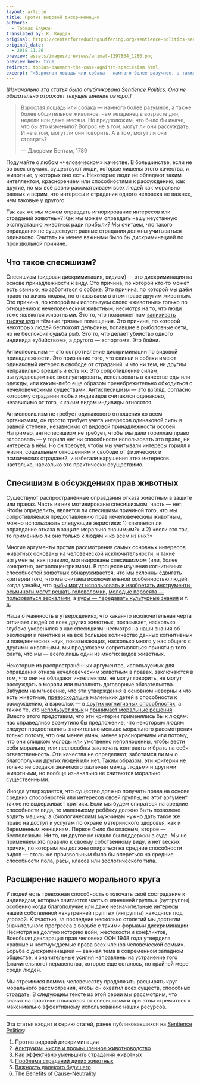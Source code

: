 ```yaml
---
layout: article
title: Против видовой дискриминации
authors:
  - Тобиас Бауман
translated_by: К. Кирдан
original: https://centerforreducingsuffering.org/sentience-politics-series-introduction/the-case-against-speciesism/
original_date: 
  - 2018.11.26
preview: assets/images/previews/animal-1297864_1280.png
preview_here: true
redirect: tobias-baumann-the-case-against-speciesism.html
excerpt: "«Взрослая лошадь или собака — намного более разумное, а также более общительное животное, чем младенец в возрасте дня, недели или даже месяца. Но предположим, что было бы иначе, что бы это изменило? Вопрос не в том, могут ли они рассуждать. И не в том, могут ли они говорить. А в том, могут ли они страдать?» — Джереми Бентам, 1789"
---
```

_\[Изначально эта статья была опубликована [Sentience Politics](https://sentience-politics.org/). Она не обязательно отражает текущее мнение автора.\]_

> Взрослая лошадь или собака — намного более разумное, а также более общительное животное, чем младенец в возрасте дня, недели или даже месяца. Но предположим, что было бы иначе, что бы это изменило? Вопрос не в том, могут ли они рассуждать. И не в том, могут ли они говорить. А в том, могут ли они страдать?
> 
> — Джереми Бентам, 1789

Подумайте о любом «человеческом» качестве. В большинстве, если не во всех случаях, существуют люди, которые лишены этого качества, и животные, у которых оно есть. Некоторые люди не обладают таким интеллектом, красноречием или способностями к рассуждению, как другие, но мы всё равно рассматриваем всех людей как морально равных и верим, что интересы и страдания одного человека не важнее, чем таковые у другого.

Так как же мы можем оправдать игнорирование интересов или страданий животных? Как мы можем оправдать нашу неустанную эксплуатацию животных ради прибыли? Мы считаем, что такого оправдания не существует: равные страдания должны учитываться одинаково. Считать их менее важными было бы дискриминацией по произвольной причине.

## Что такое спесишизм?

Спесишизм (видовая дискриминация, видизм) — это дискриминация на основе принадлежности к виду. Это причина, по которой кто-то может есть свинью, но заботиться о собаке. Это причина, по которой мы даём право на жизнь людям, но отказываем в этом праве другим животным. Это причина, по которой мы используем слово «животные» только по отношению к нечеловеческим животным, несмотря на то, что люди тоже являются животными. Это то, что позволяет нам [запихивать тысячи кур](http://uk.businessinsider.com/the-truth-about-humanely-raised-chicken-2014-12) в тёмные грязные помещения. Это причина, по которой некоторых людей беспокоят дельфины, попавшие в рыболовные сети, но не беспокоит судьба рыб. Это то, что делает убийство одного индивида «убийством», а другого — «спортом». Это бойни.

Антиспесишизм — это сопротивление дискриминации по видовой принадлежности. Это признание того, что свиньи и собаки имеют одинаковый интерес в свободе от страданий, и что ни тем, ни другим неправильно вредить и есть их. Это сопротивление силам, вынуждающим нас эксплуатировать, использовать в качестве еды или одежды, или каким-либо еще образом пренебрежительно обходиться с нечеловеческими существами. Антиспесишизм — это взгляд, согласно которому страдания любых индивидов считаются одинаково, независимо от того, к каким видам индивиды относятся.

Антиспесишизм не требует одинакового отношения ко всем организмам, он просто требует учета интересов одинаковой силы в равной степени, независимо от видовой принадлежности особей. Например, антиспесишизм не требует, чтобы мы дали гориллам право голосовать — у горилл нет ни способности использовать это право, ни интереса в нём. Но он требует, чтобы мы учитывали интересы горилл к жизни, социальным отношениям и свободе от физических и психических страданий, и избегали нарушения этих интересов настолько, насколько это практически осуществимо.

## Спесишизм в обсуждениях прав животных

Существуют распространённые оправдания отказа животным в защите или правах. Часть из них мотивированы спесишизмом, часть — нет. Чтобы определить, является ли спесишизм причиной того, что мы сопротивляемся предоставлению прав нечеловеческим животным, можно использовать следующие эвристики: 1) «является ли оправдание отказа в защите морально значимым?» и 2) «если это так, то применимо ли оно только к людям и ко всем из них?»

Многие аргументы против рассмотрения самых основных интересов животных основаны на человеческой исключительности, и такие аргументы, как правило, мотивированы спесишизмом (или, более конкретно, антропоцентризмом). В процессе изучения когнитивных способностей животных обнаруживается, что мы склонны сдвигать критерии того, что мы считаем исключительной особенностью людей, когда узнаём, что [рыбы могут использовать и изобретать инструменты](http://www.scientificamerican.com/article/fishes-use-problem-solving-and-invent-tools/), [осьминоги могут решать головоломки](http://www.techtimes.com/articles/79485/20150826/ursula-the-octopus-has-surprising-knack-for-solving-puzzles.htm), [молодые поросята — пользоваться зеркалами](http://www.nytimes.com/2009/11/10/science/10angier.html?_r=0), а [куры — передавать культурные знания](http://www.thetimes.co.uk/tto/news/uk/article1923315.ece) и т. д.

Наша отчаянность в утверждениях, что какая-то исключительная черта отличает людей от всех других животных, показывает, насколько глубоко укоренился в нас спесишизм: несмотря на наши знания об эволюции и генетике и на всё большее количество данных когнитивных и поведенческих наук, показывающих, насколько много у нас общего с другими животными, мы продолжаем сопротивляться принятию того факта, что мы — всего лишь один из многих видов животных.

Некоторые из распространённых аргументов, используемых для оправдания отказа нечеловеческим животным в правах, заключаются в том, что они не обладают интеллектом, не могут говорить, не могут рассуждать о морали или выполнять договорные обязательства. Забудем на мгновение, что эти утверждения в основном неверны и что есть животные, [превосходящие](http://www.telegraph.co.uk/news/science/science-news/10129124/Chickens-cleverer-than-toddlers.html) маленьких детей в способности к рассуждению, а взрослых — в [других когнитивных способностях](https://hbr.org/2015/01/rats-can-be-smarter-than-people), а также те, кто [использует язык](http://news.nationalgeographic.com/news/2006/06/060606-crows.html) и [принимает моральные решения](https://www.ted.com/talks/frans_de_waal_do_animals_have_morals?language=en). Вместо этого представим, что эти критерии применялись бы к людям: нас справедливо возмутило бы предложение, что некоторым людям следует предоставлять значительно меньше морального рассмотрения только потому, что они менее умны, менее красноречивы или потому, что они слишком молоды или умственно неполноценны, чтобы вести себя морально, или неспособны заключать контракты и брать на себя ответственность. Эти качества не определяют, заботимся ли мы о благополучии других людей или нет. Таким образом, эти критерии не только не создают значимого различия между людьми и другими животными, но вообще изначально не считаются морально существенными.

Иногда утверждается, что существо должно получать права на основе средних способностей или интересов своей группы, но этот аргумент также не выдерживает критики. Если мы будем опираться на средние способности вида, то маленькому ребёнку должно быть позволено водить машину, а (биологическим) мужчинам нужно дать такое же право на доступ к услугам по охране материнского здоровья, как и беременным женщинам. Первое было бы опасным, второе — бесполезным. Ни то, ни другое не нашло бы поддержки в суде. Мы не применяем это правило к своему собственному виду, и нет веских причин, по которым мы должны опираться на средние способности видов — столь же произвольным было бы опереться на средние способности пола, расы, класса или зоологического типа.

## Расширение нашего морального круга

У людей есть тревожная способность отключать своё сострадание к индивидам, которые считаются частью «внешней группы» (аутгруппы), особенно когда благополучие или даже незначительные интересы нашей собственной «внутренней группы» (ингруппы) находятся под угрозой. К счастью, за последние несколько столетий мы достигли значительного прогресса в борьбе с такими формами дискриминации. Несмотря на долгую историю войн, жестокости и конфликтов, Всеобщая декларация прав человека ООН 1948 года утвердила «равные и неотчуждаемые права всех членов человеческой семьи». Борьба с дискриминацией — важная тема в современном западном обществе, и значительные усилия направлены на устранение того (значительного) неравенства, которое еще осталось, по крайней мере среди людей.

Мы стремимся помочь человечеству продолжить расширять круг морального рассмотрения, чтобы он охватил всех существ, способных страдать. В следующем тексте из этой серии мы рассмотрим, что значит на практике отказаться от спесишизма и при этом стремиться к максимально эффективному использованию наших ресурсов.

---

Эта статья входит в серию статей, ранее публиковавшихся на [Sentience Politics](https://sentience-politics.org/):

1. Против видовой дискриминации
2. [Альтруизм, числа и промышленное животноводство](tobias-baumann-altruism-numbers-and-factory-farms.html)
3. [Как эффективно уменьшить страдания животных](tobias-baumann-effective-strategies-to-reduce-animal-suffering.html)
4. [Проблема страданий диких животных](tobias-baumann-the-relevance-of-wild-animal-suffering.html)
5. [Важность далекого будущего](tobias-baumann-the-importance-of-the-far-future.html)
6. [The Benefits of Cause-Neutrality](https://centerforreducingsuffering.org/sentience-politics-series-introduction/the-benefits-of-cause-neutrality/)

